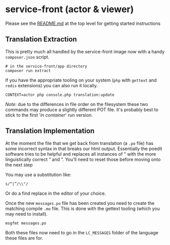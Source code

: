 # service-front (actor & viewer)

Please see the [README.md](../../README.md) at the top level for getting started instructions

## Translation Extraction

This is pretty much all handled by the service-front image now with a handy `composer.json` script.

```shell script
# in the service-front/app directory
composer run extract
```

If you have the appropriate tooling on your system (`php` with `gettext` and `redis` extensions) you
can also run it locally.

```shell script
CONTEXT=actor php console.php translation:update
```

_Note_: due to the differences in file order on the filesystem these two commands may produce a slightly
different POT file. It's probably best to stick to the first '_in container_' run version.

## Translation Implementation

At the moment the file that we get back from translation (a `.po` file) has some incorrect syntax in
that breaks our html output. Essentially the poedit software tries to be helpful and replaces all instances
of " with the more linguistically correct “ and ”. You'll need to reset those before moving onto the next
step

You may use a substitution like:
```
s/“|”/\\"/
```

Or do a find replace in the editor of your choice.

Once the new `messages.po` file has been created you need to create the matching compile `.mo` file.
This is done with the gettext tooling (which you may need to install).

```shell script
msgfmt messages.po
```

Both these files now need to go in the `LC_MESSAGES` folder of the language these files are for.

